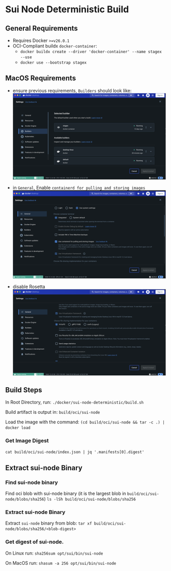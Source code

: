 # Sui Node Deterministic Build

## General Requirements
* Requires Docker `>=v26.0.1`
* OCI-Compliant buildx `docker-container`: 
    * `docker buildx create --driver 'docker-container' --name stagex --use`
    * `docker use --bootstrap stagex`

## MacOS Requirements
* ensure previous requirements, `Builders` should look like:
![alt text](./images/image-2.png)

* in `General`, Enable `containerd for pulling and storing images`
![Docker Engine General Settings](./images/image.png)

* disable Rosetta
![alt text](./images/image-1.png)

## Build Steps
In Root Directory, run: `./docker/sui-node-deterministic/build.sh`

Build artifact is output in: `build/oci/sui-node`

Load the image with the command: `(cd build/oci/sui-node && tar -c .) | docker load`

### Get Image Digest

`cat build/oci/sui-node/index.json | jq '.manifests[0].digest'`

## Extract sui-node Binary

### Find sui-node binary

Find oci blob with sui-node binary (it is the largest blob in `build/oci/sui-node/blobs/sha256`)
`ls -lSh build/oci/sui-node/blobs/sha256`

### Extract sui-node Binary

Extract `sui-node` binary from blob:
`tar xf build/oci/sui-node/blobs/sha256/<blob-digest>`

### Get digest of sui-node.

On Linux run:
`sha256sum opt/sui/bin/sui-node`

On MacOS run:
`shasum -a 256 opt/sui/bin/sui-node`
